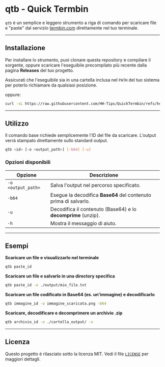 # qtb - Quick Termbin

`qtb` è un semplice e leggero strumento a riga di comando per scaricare file e "paste" dal servizio [termbin.com](https://termbin.com) direttamente nel tuo terminale.

---

## Installazione

Per installare lo strumento, puoi clonare questa repository e compilare il sorgente, oppure scaricare l'eseguibile precompilato più recente dalla pagina **Releases** del tuo progetto.

Assicurati che l'eseguibile sia in una cartella inclusa nel `PATH` del tuo sistema per poterlo richiamare da qualsiasi posizione.

oppure:
```bash
curl -sL https://raw.githubusercontent.com/HH-Tips/QuickTermbin/refs/heads/main/install.sh | sudo bash
```
---

## Utilizzo

Il comando base richiede semplicemente l'ID del file da scaricare. L'output verrà stampato direttamente sullo standard output.

```bash
qtb <id> [-o <output_path>] [-b64] [-u]
```

### Opzioni disponibili

| Opzione            | Descrizione                                                     |
| ------------------ | --------------------------------------------------------------- |
| `-o <output_path>` | Salva l'output nel percorso specificato.                         |
| `-b64`             | Esegue la decodifica **Base64** del contenuto prima di salvarlo. |
| `-u`               | Decodifica il contenuto (Base64) e lo **decomprime** (unzip).   |
| `-h`               | Mostra il messaggio di aiuto.                                   |

---

## Esempi

**Scaricare un file e visualizzarlo nel terminale**
```bash
qtb paste_id
```

**Scaricare un file e salvarlo in una directory specifica**
```bash
qtb paste_id -o ./output/mio_file.txt
```

**Scaricare un file codificato in Base64 (es. un'immagine) e decodificarlo**
```bash
qtb immagine_id -o immagine_scaricata.png -b64
```

**Scaricare, decodificare e decomprimere un archivio .zip**
```bash
qtb archivio_id -o ./cartella_output/ -u
```

---

## Licenza


Questo progetto è rilasciato sotto la licenza MIT. Vedi il file [`LICENSE`]("https://github.com/HH-Tips/QuickTermBin/blob/main/LICENSE") per maggiori dettagli.
